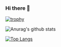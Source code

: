 ### Hi there 👋

[![trophy](https://github-profile-trophy.vercel.app/?username=boyisboyis&theme=gruvbox)](https://github.com/ryo-ma/github-profile-trophy)

![Anurag's github stats](https://github-readme-stats.vercel.app/api?username=boyisboyis&show_icons=true&theme=gruvbox)

[![Top Langs](https://github-readme-stats.vercel.app/api/top-langs/?username=boyisboyis&layout=compact)](https://github.com/anuraghazra/github-readme-stats)


<!-- 
**boyisboyis/boyisboyis** is a ✨ _special_ ✨ repository because its `README.md` (this file) appears on your GitHub profile.

Here are some ideas to get you started:

- 🔭 I’m currently working on ...
- 🌱 I’m currently learning ...
- 👯 I’m looking to collaborate on ...
- 🤔 I’m looking for help with ...
- 💬 Ask me about ...
- 📫 How to reach me: ...
- 😄 Pronouns: ...
- ⚡ Fun fact: ...
-->

